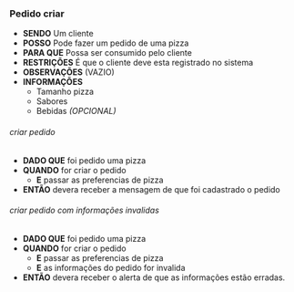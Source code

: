 ### Pedido criar

- **SENDO** Um cliente
- **POSSO** Pode fazer um pedido de uma pizza
- **PARA QUE** Possa ser consumido pelo cliente
- **RESTRIÇÕES** É que o cliente deve esta registrado no sistema
- **OBSERVAÇÕES** (VAZIO)
- **INFORMAÇÕES** 
  - Tamanho pizza
  - Sabores
  - Bebidas *(OPCIONAL)*

###### *criar pedido*
  - **DADO QUE** foi pedido uma pizza
  - **QUANDO** for criar o pedido
    - **E** passar as preferencias de pizza
  - **ENTÃO** devera receber a mensagem de que foi cadastrado o pedido

###### *criar pedido com informações invalidas*
  - **DADO QUE** foi pedido uma pizza
  - **QUANDO** for criar o pedido
    - **E** passar as preferencias de pizza
    - **E** as informações do pedido for invalida
  - **ENTÃO** devera receber o alerta de que as informações estão erradas.

